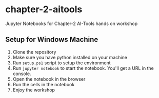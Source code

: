 # chapter-2-aitools
Jupyter Notebooks for Chapter-2 AI-Tools hands on workshop

## Setup for Windows Machine
1. Clone the repository
2. Make sure you have python installed on your machine
3. Run `setup.ps1` script to setup the environment
4. Run `jupyter notebook` to start the notebook. You'll get a URL in the console.
5. Open the notebook in the browser
6. Run the cells in the notebook
7. Enjoy the workshop